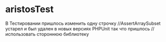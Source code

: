 # aristosTest

В Тестировании пришлось изменить одну строчку
//AssertArraySubset устарел и был удален в новых версиях PHPUnit так что пришлось
//использовать стороннюю библиотеку

